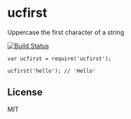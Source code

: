 # ucfirst

Uppercase the first character of a string

[![Build Status](https://travis-ci.org/deathcap/ucfirst.png)](https://travis-ci.org/deathcap/ucfirst)

    var ucfirst = require('ucfirst');

    ucfirst('hello'); // 'Hello'

## License

MIT


